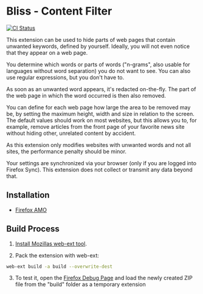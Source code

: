 # Bliss - Content Filter

[![CI Status](https://github.com/schroeding/bliss/workflows/CI/badge.svg?branch=master)](https://github.com/schroeding/bliss/actions?query=workflow:CI%20branch:master)

This extension can be used to hide parts of web pages that contain unwanted keywords, defined by yourself. Ideally, you will not even notice that they appear on a web page.

You determine which words or parts of words ("n-grams", also usable for languages without word separation) you do not want to see. You can also use regular expressions, but you don't have to.

As soon as an unwanted word appears, it's redacted on-the-fly. The part of the web page in which the word occurred is then also removed.

You can define for each web page how large the area to be removed may be, by setting the maximum height, width and size in relation to the screen.
The default values should work on most websites, but this allows you to, for example, remove articles from the front page of your favorite news site without hiding other, unrelated content by accident.

As this extension only modifies websites with unwanted words and not all sites, the performance penalty should be minor.

Your settings are synchronized via your browser (only if you are logged into Firefox Sync). This extension does not collect or transmit any data beyond that.

## Installation

  - [Firefox AMO](https://addons.mozilla.org/en-US/firefox/addon/bliss-content-filter)

## Build Process

  1. [Install Mozillas web-ext tool](https://github.com/mozilla/web-ext).

  2. Pack the extension with web-ext:

  ```bash
  web-ext build -a build --overwrite-dest
  ```

  3. To test it, open the [Firefox Debug Page](about:debugging) and load the newly created ZIP file from the "build" folder as a temporary extension
